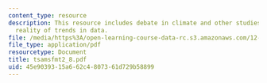 ```yaml
---
content_type: resource
description: This resource includes debate in climate and other studies concerns the
  reality of trends in data.
file: /media/https%3A/open-learning-course-data-rc.s3.amazonaws.com/12-864-inference-from-data-and-models-spring-2005/45e9039315a662c4807361d729b58899_tsamsfmt2_8.pdf
file_type: application/pdf
resourcetype: Document
title: tsamsfmt2_8.pdf
uid: 45e90393-15a6-62c4-8073-61d729b58899
---
```

